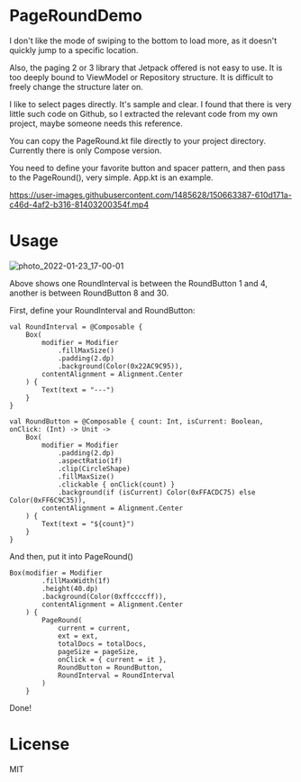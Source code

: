 # PageRoundDemo

I don't like the mode of swiping to the bottom to load more, as it doesn't quickly jump to a specific location.

Also, the paging 2 or 3 library that Jetpack offered is not easy to use. It is too deeply bound to ViewModel or Repository structure. It is difficult to freely change the structure later on.

I like to select pages directly. It's sample and clear. I found that there is very little such code on Github, so I extracted the relevant code from my own project, maybe someone needs this reference.

You can copy the PageRound.kt file directly to your project directory. Currently there is only Compose version.

You need to define your favorite button and spacer pattern, and then pass to the PageRound(), very simple. App.kt is an example.


https://user-images.githubusercontent.com/1485628/150663387-610d171a-c46d-4af2-b316-81403200354f.mp4


# Usage

![photo_2022-01-23_17-00-01](https://user-images.githubusercontent.com/1485628/150672152-157283d0-c873-466e-8dae-4e3674a0d9d5.jpg)

Above shows one RoundInterval is between the RoundButton 1 and 4, another is between RoundButton 8 and 30.

First, define your RoundInterval and RoundButton:

    val RoundInterval = @Composable {
        Box(
            modifier = Modifier
                .fillMaxSize()
                .padding(2.dp)
                .background(Color(0x22AC9C95)),
            contentAlignment = Alignment.Center
        ) {
            Text(text = "---")
        }
    }

    val RoundButton = @Composable { count: Int, isCurrent: Boolean, onClick: (Int) -> Unit ->
        Box(
            modifier = Modifier
                .padding(2.dp)
                .aspectRatio(1f)
                .clip(CircleShape)
                .fillMaxSize()
                .clickable { onClick(count) }
                .background(if (isCurrent) Color(0xFFACDC75) else Color(0xFF6C9C35)),
            contentAlignment = Alignment.Center
        ) {
            Text(text = "${count}")
        }
    }

And then, put it into PageRound()

    Box(modifier = Modifier
            .fillMaxWidth(1f)
            .height(40.dp)
            .background(Color(0xffccccff)),
            contentAlignment = Alignment.Center
        ) {
            PageRound(
                current = current,
                ext = ext,
                totalDocs = totalDocs,
                pageSize = pageSize,
                onClick = { current = it },
                RoundButton = RoundButton,
                RoundInterval = RoundInterval
            )
        }

Done!

# License
MIT
